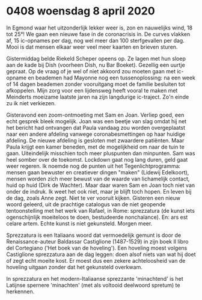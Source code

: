# 0408 woensdag 8 april 2020
In Egmond waar het uitzonderlijk lekker weer is, zon en nauwelijks wind, 18 tot 25°! We gaan een nieuwe fase in de coronacrisis in. De curves vlakken af, 15 ic-opnames per dag, nog wel meer dan 100 sterfgevallen per dag. Mooi is dat mensen elkaar weer veel meer kaarten en brieven sturen.

Gistermiddag belde Riekeld Scheper opeens op. Ze lagen met hun sloep aan de kade bij Dish (voorheen Dish, nu Bar Boeket). Gezellig een uurtje gepraat. Op de vraag of je wel of niet akkoord zou moeten gaan met ic-opname en beademen had Mayonne nog een tussenoplossing: na een week of 14 dagen beademen zonder vooruitgang moet de familie besluiten tot afkoppelen. Mijn zorg voor een lijdensweg heeft vooral te maken met Meinderts moeizame laatste jaren na zijn langdurige ic-traject. Zo'n einde zu ik niet verkiezen.

Gisteravond een zoom-ontmoeting met Sam en Joan. Verliep goed, een echt gesprek bleek mogelijk. Joan was een beetje van slag omdat hij net het bericht had ontvangen dat Paula vandaag zou worden overgeplaatst naar een andere afdeling vanwege coronabesmettingen op haar huidige afdeling. De nieuwe afdeling is gesloten met zwaardere patiënten. Maar Paula krijgt een kamer beneden, met de mogelijkheid om naar de tuin te gaan. Uiteindelijk misschien toch meer pluspunten dan minpunten. Sam was heel somber over de toekomst. Lockdown gaat nog lang duren, geld gaat weer regeren. Ik noemde nog de punten uit het Tegenlichtprogramma: mensen gaan bewuster en creatiever dingen "maken" (Lidewij Edelkoort), mensen worden zich meer bewust van de waarde van lichamelijk contact, huid op huid (Dirk de Wachter). Maar daar waren Sam en Joan toch niet van onder de indruk. Ik weet het ook niet, maar je blijft toch hopen. En leven bij de dag, zoals Anne zegt. Niet te ver vooruit kijken. Gisteren een nieuw woord geleerd, uit de prachtige catalogus van de niet geopende tentoonstelling met het werk van Rafael, in Rome: sprezzatura (de kunst iets ogenschijnlijk moeiteloos te doen, bestudeerde nonchalance). En: ars est celare artem. Echte kunst is niet gekunsteld. Morgen meer. 

Sprezzatura is een Italiaans woord dat vermoedelijk gemunt is door de Renaissance-auteur Baldassar Castiglione (1487-1529) in zijn boek Il libro del Cortegiano ('Het boek van de hoveling'). Een hoveling moest volgens Castiglione sprezzatura aan de dag leggen: doen alsof niets van wat hij doet of zegt echt moeite kost. Er moest dus een zekere achteloosheid van de hoveling uitgaan zonder dat het gekunsteld overkwam.

In sprezzatura en het modern-Italiaanse sprezzante 'minachtend' is het Latijnse spernere 'minachten' (met als voltooid deelwoord spretum) te herkennen.



